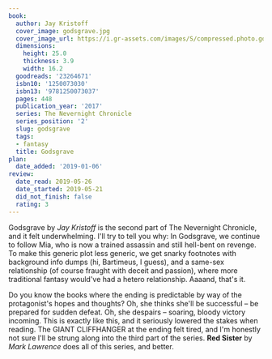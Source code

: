 ```yaml
---
book:
  author: Jay Kristoff
  cover_image: godsgrave.jpg
  cover_image_url: https://i.gr-assets.com/images/S/compressed.photo.goodreads.com/books/1500688862l/23264671._SX98_.jpg
  dimensions:
    height: 25.0
    thickness: 3.9
    width: 16.2
  goodreads: '23264671'
  isbn10: '1250073030'
  isbn13: '9781250073037'
  pages: 448
  publication_year: '2017'
  series: The Nevernight Chronicle
  series_position: '2'
  slug: godsgrave
  tags:
  - fantasy
  title: Godsgrave
plan:
  date_added: '2019-01-06'
review:
  date_read: 2019-05-26
  date_started: 2019-05-21
  did_not_finish: false
  rating: 3
---
```


Godsgrave by *Jay Kristoff* is the second part of The Nevernight Chronicle, and it felt underwhelming. I'll try to tell you why: In Godsgrave, we continue to follow Mia, who is now a trained assassin and still hell-bent on revenge. To make this generic plot less generic, we get snarky footnotes with background info dumps (hi, Bartimeus, I guess), and a same-sex relationship (of course fraught with deceit and passion), where more traditional fantasy would've had a hetero relationship. Aaaand, that's it.

Do you know the books where the ending is predictable by way of the protagonist's hopes and thoughts? Oh, she thinks she'll be successful – be prepared for sudden defeat. Oh, she despairs – soaring, bloody victory incoming. This is exactly like this, and it seriously lowered the stakes when reading. The GIANT CLIFFHANGER at the ending felt tired, and I'm honestly not sure I'll be strung along into the third part of the series. **Red Sister** by *Mark Lawrence* does all of this series, and better.
